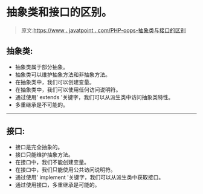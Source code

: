 # 抽象类和接口的区别。

> 原文:[https://www . javatpoint . com/PHP-oops-抽象类与接口的区别](https://www.javatpoint.com/php-oops-difference-between-abstract-class-and-interface)

## 抽象类:

*   抽象类属于部分抽象。
*   抽象类可以维护抽象方法和非抽象方法。
*   在抽象类中，我们可以创建变量。
*   在抽象类中，我们可以使用任何访问说明符。
*   通过使用' extends '关键字，我们可以从派生类中访问抽象类特性。
*   多重继承是不可能的。

* * *

## 接口:

*   接口是完全抽象的。
*   接口只能维护抽象方法。
*   在接口中，我们不能创建变量。
*   在接口中，我们只能使用公共访问说明符。
*   通过使用' implement '关键字，我们可以从派生类中获取接口。
*   通过使用接口，多重继承是可能的。